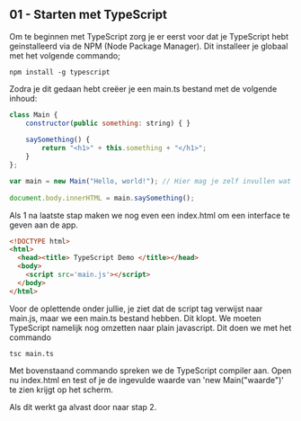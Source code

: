 ## 01 - Starten met TypeScript

Om te beginnen met TypeScript zorg je er eerst voor dat je TypeScript hebt geinstalleerd via de NPM (Node Package Manager). Dit installeer je globaal met het volgende commando; 

```
npm install -g typescript
```

Zodra je dit gedaan hebt creëer je een main.ts bestand met de volgende inhoud:
```js
class Main {
    constructor(public something: string) { }
    
    saySomething() {
        return "<h1>" + this.something + "</h1>";
    }
};

var main = new Main("Hello, world!"); // Hier mag je zelf invullen wat je getoond wil hebben op het scherm.
    
document.body.innerHTML = main.saySomething();
```

Als 1 na laatste stap maken we nog even een index.html om een interface te geven aan de app.
```html
<!DOCTYPE html>
<html>
  <head><title> TypeScript Demo </title></head>
  <body>
    <script src='main.js'></script>
  </body>
</html>
```

Voor de oplettende onder jullie, je ziet dat de script tag verwijst naar main.js, maar we een main.ts bestand hebben. Dit klopt. We moeten TypeScript namelijk nog omzetten naar plain javascript. Dit doen we met het commando
```
tsc main.ts
```

Met bovenstaand commando spreken we de TypeScript compiler aan. Open nu index.html en test of je de ingevulde waarde van 'new Main("waarde")' te zien krijgt op het scherm. 

Als dit werkt ga alvast door naar stap 2.
